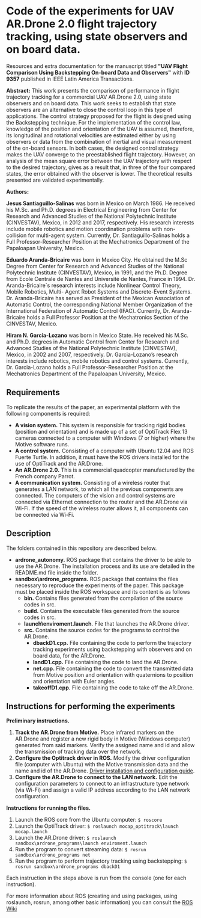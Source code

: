 # Code of the experiments for UAV AR.Drone 2.0 flight trajectory tracking, using state observers and on board data.

Resources and extra documentation for the manuscript titled **"UAV Flight Comparison Using Backstepping On-board Data and Observers"** with **ID 9357** published in IEEE Latin America Transactions.

**Abstract:** This work presents the comparison of performance in flight trajectory tracking for a commercial UAV AR.Drone 2.0, using state observers and on board data. This work seeks to establish that state observers are an alternative to close the control loop in this type of applications. The control strategy proposed for the flight is designed using the Backstepping technique. For the implementation of the control law, knowledge of the position and orientation of the UAV is assumed, therefore, its longitudinal and rotational velocities are estimated either by using observers or data from the combination of inertial and visual measurement of the on-board sensors. In both cases, the designed control strategy makes the UAV converge to the preestablished flight trajectory. However, an analysis of the mean square error between the UAV trajectory with respect to the desired trajectory, gives as a result that, in three of the four compared states, the error obtained with the observer is lower. The theoretical results presented are validated experimentally.

**Authors:**

**Jesus Santiaguillo-Salinas** was born in Mexico on March 1986. He received his M.Sc. and Ph.D. degrees in Electrical Engineering from Center for Research and Advanced Studies of the National Polytechnic Institute (CINVESTAV), Mexico, in 2012 and 2017, respectively. His research interests include mobile robotics and motion coordination problems with non-collision for multi-agent system. Currently, Dr. Santiaguillo-Salinas holds a Full Professor-Researcher Position at the Mechatronics Department of the Papaloapan University, Mexico.

**Eduardo Aranda-Bricaire** was born in Mexico City. He obtained the M.Sc Degree from Center for Research and Advanced Studies of the National Polytechnic Institute (CINVESTAV), Mexico, in 1991, and the Ph.D. Degree from Ecole Centrale de Nantes and Université de Nantes, France in 1994. Dr. Aranda-Bricaire´s research interests include Nonlinear Control Theory, Mobile Robotics, Multi- Agent Robot Systems and Discrete-Event Systems. Dr. Aranda-Bricaire has served as President of the Mexican Association of Automatic Control, the corresponding National Member Organization of the International Federation of Automatic Control (IFAC). Currently, Dr. Aranda-Bricaire holds a Full Professor Position at the Mechatronics Section of the CINVESTAV, Mexico.

**Hiram N. Garcia-Lozano** was born in Mexico State. He received his M.Sc. and Ph.D. degrees in Automatic Control from Center for Research and Advanced Studies of the National Polytechnic Institute (CINVESTAV), Mexico, in 2002 and 2007, respectively. Dr. Garcia-Lozano’s research interests include robotics, mobile robotics and control systems. Currently, Dr. Garcia-Lozano holds a Full Professor-Researcher Position at the Mechatronics Department of the Papaloapan University, Mexico.

## Requirements

To replicate the results of the paper, an experimental platform with the following components is required:
- **A vision system.** This system is responsible for tracking rigid bodies (position and orientation) and is made up of a set of OptiTrack Flex 13 cameras connected to a computer with Windows (7 or higher) where the Motive software runs.
- **A control system.** Consisting of a computer with Ubuntu 12.04 and ROS Fuerte Turtle. In addition, it must have the ROS drivers installed for the use of OptiTrack and the AR.Drone.
- **An AR.Drone 2.0.** This is a commercial quadcopter manufactured by the French company Parrot.
- **A communication system.** Consisting of a wireless router that generates a LAN network, to which all the previous components are connected. The computers of the vision and control systems are connected via Ethernet connection to the router and the AR.Drone via Wi-Fi. If the speed of the wireless router allows it, all components can be connected via Wi-Fi.

## Description

The folders contained in this repository are described below.
- **ardrone_autonomy.** ROS package that contains the driver to be able to use the AR.Drone. The installation process and its use are detailed in the README.md file inside the folder.
- **sandbox\ardrone_programs.** ROS package that contains the files necessary to reproduce the experiments of the paper. This package must be placed inside the ROS workspace and its content is as follows
  - **bin.** Contains files generated from the compilation of the source codes in src.
  - **build.** Contains the executable files generated from the source codes in src.
  - **launch\enviroment.launch**. File that launches the AR.Drone driver.
  - **src.** Contains the source codes for the programs to control the AR.Drone.
    - **dbackD1.cpp.** File containing the code to perform the trajectory tracking experiments using backstepping with observers and on board data, for the AR.Drone.
    - **landD1.cpp.** File containing the code to land the AR.Drone.
    - **net.cpp.** File containing the code to convert the transmitted data from Motive position and orientation with quaternions to position and orientation with Euler angles.
    - **takeoffD1.cpp.** File containing the code to take off the AR.Drone.

## Instructions for performing the experiments

**Preliminary instructions.**

1. **Track the AR.Drone from Motive.** Place infrared markers on the AR.Drone and register a new rigid body in Motive (Windows computer) generated from said markers. Verify the assigned name and id and allow the transmission of tracking data over the network.
2. **Configure the Optitrack driver in ROS.** Modify the driver configuration file (computer with Ubuntu) with the Motive transmission data and the name and id of the AR.Drone. [Driver installation and configuration guide](https://wiki.ros.org/mocap_optitrack).
3. **Configure the AR.Drone to connect to the LAN network.** Edit the configuration parameters to connect to an infrastructure type network (via Wi-Fi) and assign a valid IP address according to the LAN network configuration.

**Instructions for running the files.**

1. Launch the ROS core from the Ubuntu computer:
  `$ roscore`
2. Launch the OptiTrack driver:
  `$ roslaunch mocap_optitrack\launch mocap.launch`
3. Launch the AR.Drone driver:
  `$ roslaunch sandbox\ardrone_programs\launch enviroment.launch`
4. Run the program to convert streaming data:
  `$ rosrun sandbox\ardrone_programs net`
5. Run the program to perform trajectory tracking using backstepping:
  `$ rosrun sandbox\ardrone_programs dbackD1`

Each instruction in the steps above is run from the console (one for each instruction).

For more information about ROS (creating and using packages, using roslaunch, rosrun, among other basic information) you can consult the [ROS Wiki](https://wiki.ros.org/ROS/Tutorials#Beginner_Level)
